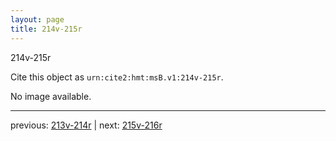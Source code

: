 ```yaml
---
layout: page
title: 214v-215r
---
```


214v-215r

Cite this object as `urn:cite2:hmt:msB.v1:214v-215r`.

No image available. 



---

previous: [213v-214r](../213v-214r/) | next: [215v-216r](../215v-216r/)